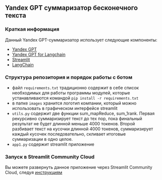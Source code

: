 ## Yandex GPT суммаризатор бесконечного текста

### Краткая информация
Данный Yandex GPT-суммаризатор использует следующие компоненты:
- [Yandex GPT](https://cloud.yandex.ru/services/yandexgpt)
- [Yandex GPT for Langchain](https://python.langchain.com/docs/integrations/chat/yandex)
- [Streamlit](https://streamlit.io/)
- [LangChain](https://python.langchain.com/)

### Структура репозитория и порядок работы с ботом
- файл `requirements.txt` традиционно содержит в себе список необходимых для работы программы модулей, которые устанавливаются командой 
```pip install -r requirements.txt ```
- в папке `images` хранится логотип компании, который можно использовать в графическом интерфейсе streamlit
- `utils.py` содержит две функции sum_mapReduce, sum_1rank. Первая рекурсивно суммаризирует текст до тех пор, пока финальный результат не будет длинной меньше 4000 токенов. Второй разбивает текст на кусочки длинной 4000 токенов, суммаризирует каждый кусочек последовательно, скливает итоговые суммаризации в одно целое.
- `app1.py` содержит streamlit приложение

### Запуск в Streamlit Community Cloud
Вы можете развернуть данное приложение через Streamlit Community Cloud, следуя [инструкциям](https://docs.streamlit.io/streamlit-community-cloud/get-started)

